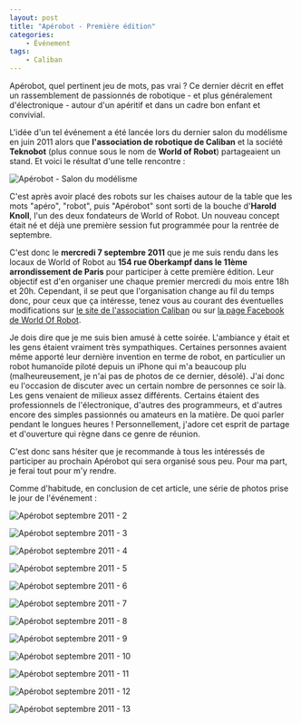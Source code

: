 ```yaml
---
layout: post
title: "Apérobot - Première édition"
categories:
    - Événement
tags:
    - Caliban
---
```

Apérobot, quel pertinent jeu de mots, pas vrai ? Ce dernier décrit en effet un rassemblement de passionnés de robotique - et plus généralement d'électronique - autour d'un apéritif et dans un cadre bon enfant et convivial.

L'idée d'un tel événement a été lancée lors du dernier salon du modélisme en juin 2011 alors que **l'association de robotique de Caliban** et la société **Teknobot** (plus connue sous le nom de **World of Robot**) partageaient un stand. Et voici le résultat d'une telle rencontre :

![Apérobot - Salon du modélisme](/assets/images/aperobot-premiere-edition-1.jpg)

<!--more-->

C'est après avoir placé des robots sur les chaises autour de la table que les mots "apéro", "robot", puis "Apérobot" sont sorti de la bouche d'**Harold Knoll**, l'un des deux fondateurs de World of Robot. Un nouveau concept était né et déjà une première session fut programmée pour la rentrée de septembre.

C'est donc le **mercredi 7 septembre 2011** que je me suis rendu dans les locaux de World of Robot au **154 rue Oberkampf dans le 11ème arrondissement de Paris** pour participer à cette première édition. Leur objectif est d'en organiser une chaque premier mercredi du mois entre 18h et 20h. Cependant, il se peut que l'organisation change au fil du temps donc, pour ceux que ça intéresse, tenez vous au courant des éventuelles modifications sur [le site de l'association Caliban][site_caliban] ou sur [la page Facebook de World Of Robot][facebook_world_of_robot].

Je dois dire que je me suis bien amusé à cette soirée. L'ambiance y était et les gens étaient vraiment très sympathiques. Certaines personnes avaient même apporté leur dernière invention en terme de robot, en particulier un robot humanoïde piloté depuis un iPhone qui m'a beaucoup plu (malheureusement, je n'ai pas de photos de ce dernier, désolé). J'ai donc eu l'occasion de discuter avec un certain nombre de personnes ce soir là. Les gens venaient de milieux assez différents. Certains étaient des professionnels de l'électronique, d'autres des programmeurs, et d'autres encore des simples passionnés ou amateurs en la matière. De quoi parler pendant le longues heures ! Personnellement, j'adore cet esprit de partage et d'ouverture qui règne dans ce genre de réunion.

C'est donc sans hésiter que je recommande à tous les intéressés de participer au prochain Apérobot qui sera organisé sous peu. Pour ma part, je ferai tout pour m'y rendre.

Comme d'habitude, en conclusion de cet article, une série de photos prise le jour de l'événement :

![Apérobot septembre 2011 - 2](/assets/images/aperobot-premiere-edition-2.jpg)

![Apérobot septembre 2011 - 3](/assets/images/aperobot-premiere-edition-3.jpg)

![Apérobot septembre 2011 - 4](/assets/images/aperobot-premiere-edition-4.jpg)

![Apérobot septembre 2011 - 5](/assets/images/aperobot-premiere-edition-5.jpg)

![Apérobot septembre 2011 - 6](/assets/images/aperobot-premiere-edition-6.jpg)

![Apérobot septembre 2011 - 7](/assets/images/aperobot-premiere-edition-7.jpg)

![Apérobot septembre 2011 - 8](/assets/images/aperobot-premiere-edition-8.jpg)

![Apérobot septembre 2011 - 9](/assets/images/aperobot-premiere-edition-9.jpg)

![Apérobot septembre 2011 - 10](/assets/images/aperobot-premiere-edition-10.jpg)

![Apérobot septembre 2011 - 11](/assets/images/aperobot-premiere-edition-11.jpg)

![Apérobot septembre 2011 - 12](/assets/images/aperobot-premiere-edition-12.jpg)

![Apérobot septembre 2011 - 13](/assets/images/aperobot-premiere-edition-13.jpg)

[site_caliban]: https://caliban-asso.fr "Association Caliban"
[facebook_world_of_robot]: https://www.facebook.com/pages/World-Of-Robot/164886823512 "Page Facebook de World Of Robot"
